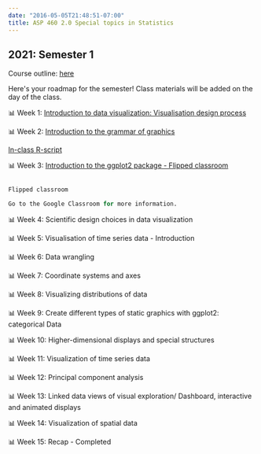 ```yaml
---
date: "2016-05-05T21:48:51-07:00"
title: ASP 460 2.0 Special topics in Statistics 
---
```


## 2021: Semester 1

Course outline: [here](/CO/ASP_460_20_DataVisualisation.pdf)

Here's your roadmap for the semester! Class materials will be added on the day of the class.

 📊 Week 1: [Introduction to data visualization: Visualisation design process](/slides/lesson1viz.html) 


📊 Week 2: [Introduction to the grammar of graphics](/slides/lesson3viz2021.html)

[In-class R-script](/slides/code/scatterplot.R)

📊 Week 3: [Introduction to the ggplot2 package - Flipped classroom](/slides/mpg_visualization.html)

```r

Flipped classroom

Go to the Google Classroom for more information.

```

📊 Week 4: Scientific design choices in data visualization

📊 Week 5: Visualisation of time series data - Introduction

📊 Week 6: Data wrangling

📊 Week 7: Coordinate systems and axes

📊 Week 8: Visualizing distributions of data

📊 Week 9: Create different types of static graphics with ggplot2: categorical Data

📊 Week 10: Higher-dimensional displays and special structures

📊 Week 11: Visualization of time series data

📊 Week 12: Principal component analysis


📊 Week 13:  Linked data views of visual exploration/ Dashboard, interactive and animated displays

📊 Week 14: Visualization of spatial data

📊 Week 15: Recap - Completed 





